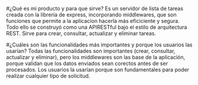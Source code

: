 #¿Qué es mi producto y para que sirve?
Es un servidor de lista de tareas creada con la librería de express, incorporando middlewares, que son funciones que permite a la aplicacíon hacerla más eficiciente y segura. Todo ello se construyó como una APIRESTful bajo el estilo de arquitectura REST.
Sirve para crear, consultar, actualizar y eliminar tareas.

#¿Cuáles son las funcionalidades más importantes y porque los usuarios las usarían?
Todas las funcionalidades son importantes (crear, consultar, actualizar y eliminar), pero los middlewares son las base de la aplicación, porque validan que los datos enviados sean corectos antes de ser procesados.
Los usuarios la usarían porque son fundamentales para poder realizar cualquier tipo de solicitud.
